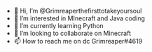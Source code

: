 - 👋 Hi, I’m @Grimreaperthefirsttotakeyoursoul
- 👀 I’m interested in MInecraft and Java coding
- 🌱 I’m currently learning Python
- 💞️ I’m looking to collaborate on Minecraft
- 📫 How to reach me on dc Grimreaper#4619

<!---
Grimreaperthefirsttotakeyoursoul/Grimreaperthefirsttotakeyoursoul is a ✨ special ✨ repository because its `README.md` (this file) appears on your GitHub profile.
You can click the Preview link to take a look at your changes.
--->
